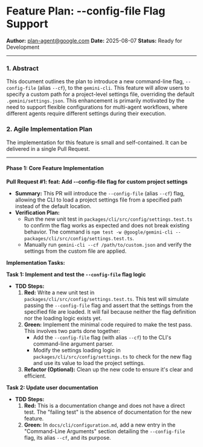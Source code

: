 # Feature Plan: --config-file Flag Support

**Author:** plan-agent@google.com
**Date:** 2025-08-07
**Status:** Ready for Development

---

### **1. Abstract**

This document outlines the plan to introduce a new command-line flag, `--config-file` (alias `--cf`), to the `gemini-cli`. This feature will allow users to specify a custom path for a project-level settings file, overriding the default `.gemini/settings.json`. This enhancement is primarily motivated by the need to support flexible configurations for multi-agent workflows, where different agents require different settings during their execution.

### **2. Agile Implementation Plan**

The implementation for this feature is small and self-contained. It can be delivered in a single Pull Request.

---

#### **Phase 1: Core Feature Implementation**

**Pull Request #1: feat: Add --config-file flag for custom project settings**
- **Summary:** This PR will introduce the `--config-file` (alias `--cf`) flag, allowing the CLI to load a project settings file from a specified path instead of the default location.
- **Verification Plan:**
    - Run the new unit test in `packages/cli/src/config/settings.test.ts` to confirm the flag works as expected and does not break existing behavior. The command is `npm test -w @google/gemini-cli -- packages/cli/src/config/settings.test.ts`.
    - Manually run `gemini-cli --cf /path/to/custom.json` and verify the settings from the custom file are applied.

**Implementation Tasks:**

**Task 1: Implement and test the `--config-file` flag logic**
*   **TDD Steps:**
    1.  **Red:** Write a new unit test in `packages/cli/src/config/settings.test.ts`. This test will simulate passing the `--config-file` flag and assert that the settings from the specified file are loaded. It will fail because neither the flag definition nor the loading logic exists yet.
    2.  **Green:** Implement the minimal code required to make the test pass. This involves two parts done together:
        *   Add the `--config-file` flag (with alias `--cf`) to the CLI's command-line argument parser.
        *   Modify the settings loading logic in `packages/cli/src/config/settings.ts` to check for the new flag and use its value to load the project settings.
    3.  **Refactor (Optional):** Clean up the new code to ensure it's clear and efficient.

**Task 2: Update user documentation**
*   **TDD Steps:**
    1.  **Red:** This is a documentation change and does not have a direct test. The "failing test" is the absence of documentation for the new feature.
    2.  **Green:** In `docs/cli/configuration.md`, add a new entry in the "Command-Line Arguments" section detailing the `--config-file` flag, its alias `--cf`, and its purpose.
